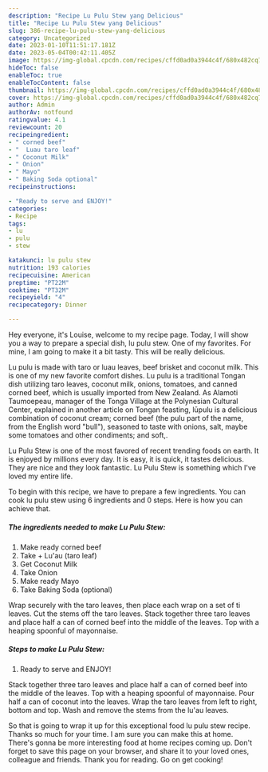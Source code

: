 ```yaml
---
description: "Recipe Lu Pulu Stew yang Delicious"
title: "Recipe Lu Pulu Stew yang Delicious"
slug: 386-recipe-lu-pulu-stew-yang-delicious
category: Uncategorized
date: 2023-01-10T11:51:17.181Z
date: 2023-05-04T00:42:11.405Z
image: https://img-global.cpcdn.com/recipes/cffd0ad0a3944c4f/680x482cq70/lu-pulu-stew-recipe-main-photo.jpg
hideToc: false
enableToc: true
enableTocContent: false
thumbnail: https://img-global.cpcdn.com/recipes/cffd0ad0a3944c4f/680x482cq70/lu-pulu-stew-recipe-main-photo.jpg
cover: https://img-global.cpcdn.com/recipes/cffd0ad0a3944c4f/680x482cq70/lu-pulu-stew-recipe-main-photo.jpg
author: Admin
authorAv: notfound
ratingvalue: 4.1
reviewcount: 20
recipeingredient:
- " corned beef"
- "  Luau taro leaf"
- " Coconut Milk"
- " Onion"
- " Mayo"
- " Baking Soda optional"
recipeinstructions:

- "Ready to serve and ENJOY!"
categories:
- Recipe
tags:
- lu
- pulu
- stew

katakunci: lu pulu stew 
nutrition: 193 calories
recipecuisine: American
preptime: "PT22M"
cooktime: "PT32M"
recipeyield: "4"
recipecategory: Dinner

---
```



Hey everyone, it's Louise, welcome to my recipe page. Today, I will show you a way to prepare a special dish, lu pulu stew. One of my favorites. For mine, I am going to make it a bit tasty. This will be really delicious.

Lu pulu is made with taro or luau leaves, beef brisket and coconut milk. This is one of my new favorite comfort dishes. Lu pulu is a traditional Tongan dish utilizing taro leaves, coconut milk, onions, tomatoes, and canned corned beef, which is usually imported from New Zealand. As Alamoti Taumoepeau, manager of the Tonga Village at the Polynesian Cultural Center, explained in another article on Tongan feasting, lūpulu is a delicious combination of coconut cream; corned beef (the pulu part of the name, from the English word &#34;bull&#34;), seasoned to taste with onions, salt, maybe some tomatoes and other condiments; and soft,.

Lu Pulu Stew is one of the most favored of recent trending foods on earth. It is enjoyed by millions every day. It is easy, it is quick, it tastes delicious. They are nice and they look fantastic. Lu Pulu Stew is something which I've loved my entire life.


To begin with this recipe, we have to prepare a few ingredients. You can cook lu pulu stew using 6 ingredients and 0 steps. Here is how you can achieve that.

<!--inarticleads1-->

##### The ingredients needed to make Lu Pulu Stew:

1. Make ready  corned beef
1. Take  + Lu&#39;au (taro leaf)
1. Get  Coconut Milk
1. Take  Onion
1. Make ready  Mayo
1. Take  Baking Soda (optional)


Wrap securely with the taro leaves, then place each wrap on a set of ti leaves. Cut the stems off the taro leaves. Stack together three taro leaves and place half a can of corned beef into the middle of the leaves. Top with a heaping spoonful of mayonnaise. 

<!--inarticleads2-->

##### Steps to make Lu Pulu Stew:


1. Ready to serve and ENJOY!

Stack together three taro leaves and place half a can of corned beef into the middle of the leaves. Top with a heaping spoonful of mayonnaise. Pour half a can of coconut into the leaves. Wrap the taro leaves from left to right, bottom and top. Wash and remove the stems from the lu&#39;au leaves. 

So that is going to wrap it up for this exceptional food lu pulu stew recipe. Thanks so much for your time. I am sure you can make this at home. There's gonna be more interesting food at home recipes coming up. Don't forget to save this page on your browser, and share it to your loved ones, colleague and friends. Thank you for reading. Go on get cooking!
